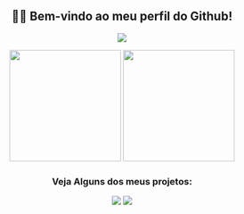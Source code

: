 <h2 align="center">👋🏻 Bem-vindo ao meu perfil do Github!</h2>
<p align="center">
  <img src="https://github-readme-stats.vercel.app/api?username=LESS14&custom_title=Github+Stats&theme=dark">
</p>

<p align="center">
<img src="https://lanyard.cnrad.dev/api/879190916894711869" height="200em">
<img src="https://github-readme-stats.vercel.app/api/top-langs/?username=LESS14&layout=compact&langs_count=7&theme=dark&bg_color=1a1c1f&hide_border=true" height="200em">
</p>

<center>
<h3>Veja Alguns dos meus projetos:</h3>
<a align="center" href="https://github.com/LESS14/Color-Picker"><img src="https://gh-card.dev/repos/LESS14/Color-Picker.png"></a>
<a align="center" href="https://github.com/LESS14/QR-code-generator"><img src="https://gh-card.dev/repos/LESS14/QR-code-generator.png"></a>
</center>
